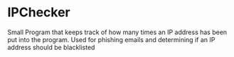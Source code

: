 # IPChecker
Small Program that keeps track of how many times an IP address has been put into the program. Used for phishing emails and determining if an IP address should be blacklisted
